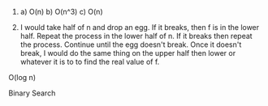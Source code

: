 
1.  a) O(n)
    b) O(n^3)
    c) O(n)

2.  I would take half of n and drop an egg. If it breaks, then f is in the lower half. Repeat the process in the lower half of n. If it breaks then repeat the process. Continue until the egg doesn't break. Once it doesn't break, I would do the same thing on the upper half then lower or whatever it is to to find the real value of f.

O(log n)

Binary Search